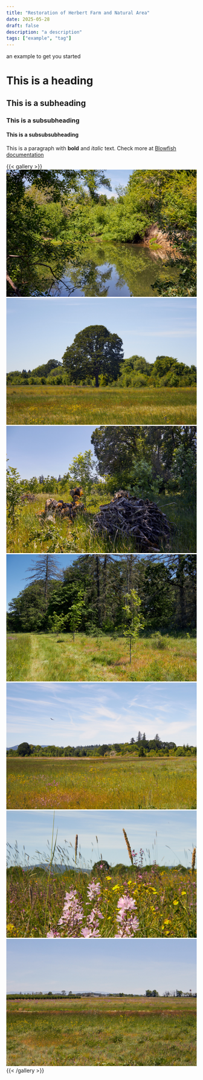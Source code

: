 ```yaml
---
title: "Restoration of Herbert Farm and Natural Area"
date: 2025-05-28
draft: false
description: "a description"
tags: ["example", "tag"]
---
```

 an example to get you started
# This is a heading
## This is a subheading
### This is a subsubheading
#### This is a subsubsubheading
This is a paragraph with **bold** and *italic* text.
Check more at [Blowfish documentation](https://blowfish.page/)

{{< gallery >}}
<img src="images/01.jpg" class="grid-w50 md:grid-w33 xl:grid-w25" />
<img src="images/02.jpg" class="grid-w50 md:grid-w33 xl:grid-w25" />
<img src="images/03.jpg" class="grid-w50 md:grid-w33 xl:grid-w25" />
<img src="images/04.jpg" class="grid-w50 md:grid-w33 xl:grid-w25" />
<img src="images/05.jpg" class="grid-w50 md:grid-w33 xl:grid-w25" />
<img src="images/06.jpg" class="grid-w50 md:grid-w33 xl:grid-w25" />
<img src="images/07.jpg" class="grid-w50 md:grid-w33 xl:grid-w25" />
{{< /gallery >}}